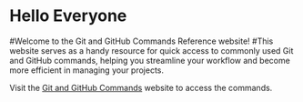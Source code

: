# Hello Everyone 
#Welcome to the Git and GitHub Commands Reference website!
#This website serves as a handy resource for quick access to commonly used Git and GitHub commands, helping you streamline your workflow and become more efficient in managing your projects.

Visit the [Git and GitHub Commands](https://git-and-github-commands.vercel.app/) website to access the commands.
